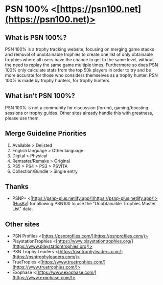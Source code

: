 # PSN 100% <[https://psn100.net](https://psn100.net)>

## What is PSN 100%?
PSN 100% is a trophy tracking website, focusing on merging game stacks and removal of unobtainable trophies to create one list of only obtainable trophies where all users have the chance to get to the same level, without the need to replay the same game multiple times. Furthermore so does PSN 100% only calculate stats from the top 50k players in order to try and be more accurate for those who considers themselves as a trophy hunter. PSN 100% is made by trophy hunters, for trophy hunters.

## What isn't PSN 100%?
PSN 100% is not a community for discussion (forum), gaming/boosting sessions or trophy guides. Other sites already handle this with greatness, please use them.

## Merge Guideline Priorities
1. Available > Delisted
2. English language > Other language
3. Digital > Physical
4. Remaster/Remake > Original
5. PS5 > PS4 > PS3 > PSVITA
6. Collection/Bundle > Single entry

## Thanks
- PSNP+ <[https://psnp-plus.netlify.app/](https://psnp-plus.netlify.app/)> ([HusKy](https://forum.psnprofiles.com/profile/229685-husky/)) for allowing PSN100 to use the "Unobtainable Trophies Master List" data.

## Other sites
- PSN Profiles <[https://psnprofiles.com/](https://psnprofiles.com/)>
- PlaystationTrophies <[https://www.playstationtrophies.org/](https://www.playstationtrophies.org/)>
- PSN Trophy Leaders <[https://psntrophyleaders.com/](https://psntrophyleaders.com/)>
- TrueTropies <[https://www.truetrophies.com/](https://www.truetrophies.com/)>
- Exophase <[https://www.exophase.com/](https://www.exophase.com/)>
